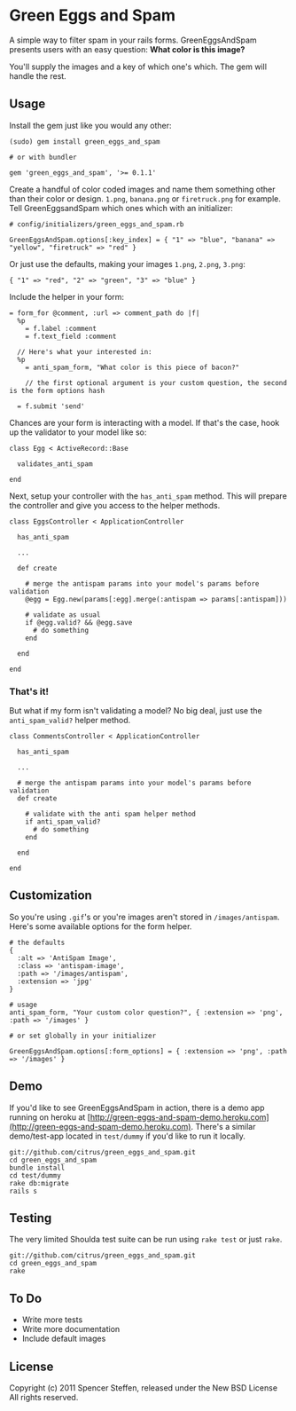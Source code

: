 Green Eggs and Spam
===================

A simple way to filter spam in your rails forms. GreenEggsAndSpam presents users with an easy question: **What color is this image?**

You'll supply the images and a key of which one's which. The gem will handle the rest.


Usage
-----

Install the gem just like you would any other:

    (sudo) gem install green_eggs_and_spam
    
    # or with bundler
    
    gem 'green_eggs_and_spam', '>= 0.1.1'
        

Create a handful of color coded images and name them something other than their color or design. `1.png`, `banana.png` or `firetruck.png` for example. Tell GreenEggsandSpam which ones which with an initializer:

    # config/initializers/green_eggs_and_spam.rb
    
    GreenEggsAndSpam.options[:key_index] = { "1" => "blue", "banana" => "yellow", "firetruck" => "red" }
    
    
Or just use the defaults, making your images `1.png`, `2.png`, `3.png`:

    { "1" => "red", "2" => "green", "3" => "blue" }
    

Include the helper in your form:

    = form_for @comment, :url => comment_path do |f|
      %p
        = f.label :comment
        = f.text_field :comment
        
      // Here's what your interested in:
      %p
        = anti_spam_form, "What color is this piece of bacon?"
       
        // the first optional argument is your custom question, the second is the form options hash
        
      = f.submit 'send'



Chances are your form is interacting with a model. If that's the case, hook up the validator to your model like so:

    class Egg < ActiveRecord::Base
      
      validates_anti_spam
      
    end
    


Next, setup your controller with the `has_anti_spam` method. This will prepare the controller and give you access to the helper methods.

    class EggsController < ApplicationController
      
      has_anti_spam
      
      ...
      
      def create

        # merge the antispam params into your model's params before validation
        @egg = Egg.new(params[:egg].merge(:antispam => params[:antispam]))
        
        # validate as usual
        if @egg.valid? && @egg.save
          # do something
        end
        
      end
      
    end



### That's it! 


But what if my form isn't validating a model? No big deal, just use the `anti_spam_valid?` helper method.
    
    class CommentsController < ApplicationController
      
      has_anti_spam
      
      ...
      
      # merge the antispam params into your model's params before validation
      def create
        
        # validate with the anti spam helper method
        if anti_spam_valid?
          # do something
        end
        
      end
      
    end
    




Customization
-------------

So you're using `.gif`'s or you're images aren't stored in `/images/antispam`. Here's some available options for the form helper.

    # the defaults
    {
      :alt => 'AntiSpam Image',
      :class => 'antispam-image',
      :path => '/images/antispam',
      :extension => 'jpg'
    }
    
    # usage
    anti_spam_form, "Your custom color question?", { :extension => 'png', :path => '/images' }
      
    # or set globally in your initializer
    
    GreenEggsAndSpam.options[:form_options] = { :extension => 'png', :path => '/images' }



Demo
----

If you'd like to see GreenEggsAndSpam in action, there is a demo app running on heroku at [http://green-eggs-and-spam-demo.heroku.com](http://green-eggs-and-spam-demo.heroku.com). There's a similar demo/test-app located in `test/dummy` if you'd like to run it locally.

    git://github.com/citrus/green_eggs_and_spam.git
    cd green_eggs_and_spam
    bundle install
    cd test/dummy
    rake db:migrate
    rails s



Testing
-------

The very limited Shoulda test suite can be run using `rake test` or just `rake`.

    git://github.com/citrus/green_eggs_and_spam.git
    cd green_eggs_and_spam
    rake
    
    
    
To Do
-----

* Write more tests
* Write more documentation
* Include default images

    
License
-------

Copyright (c) 2011 Spencer Steffen, released under the New BSD License All rights reserved.
